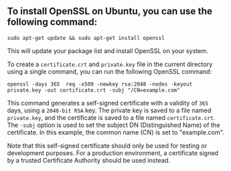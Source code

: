 ## To install OpenSSL on Ubuntu, you can use the following command:

```shell
sudo apt-get update && sudo apt-get install openssl
```

This will update your package list and install OpenSSL on your system.

To create a `certificate.crt` and `private.key` file in the current directory using a single command, you can run the following OpenSSL command:

```shell
openssl -days 365  req -x509 -newkey rsa:2048 -nodes -keyout private.key -out certificate.crt -subj "/CN=example.com"
```
This command generates a self-signed certificate with a validity of `365` days, using a `2048-bit RSA` key. The private key is saved to a file named `private.key`, and the certificate is saved to a file named `certificate.crt`. The `-subj` option is used to set the subject DN (Distinguished Name) of the certificate. In this example, the common name (CN) is set to "example.com".

Note that this self-signed certificate should only be used for testing or development purposes. For a production environment, a certificate signed by a trusted Certificate Authority should be used instead.